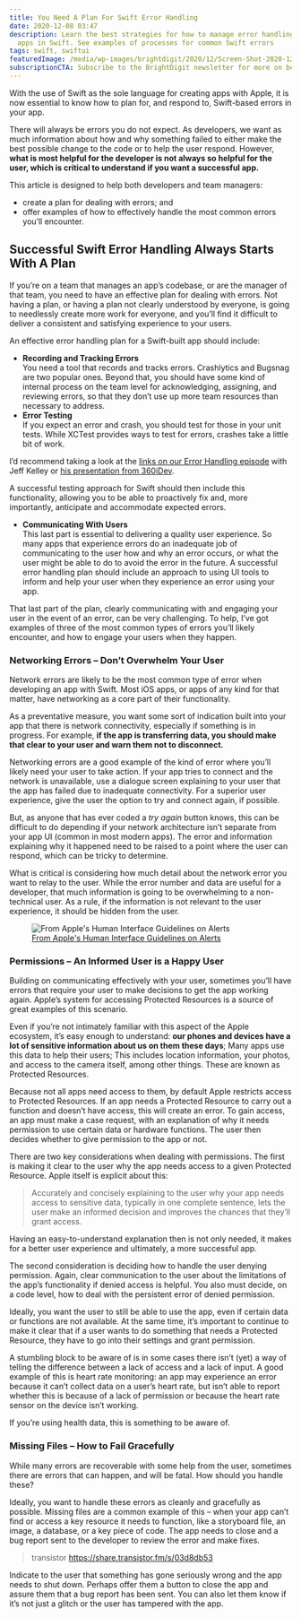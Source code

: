 ```yaml
---
title: You Need A Plan For Swift Error Handling
date: 2020-12-08 03:47
description: Learn the best strategies for how to manage error handling when developing
  apps in Swift. See examples of processes for common Swift errors
tags: swift, swiftui
featuredImage: /media/wp-images/brightdigit/2020/12/Screen-Shot-2020-12-03-at-7.27.00-AM-3.png
subscriptionCTA: Subscribe to the BrightDigit newsletter for more on best practices with Swift
---
```

With the use of Swift as the sole language for creating apps with Apple,
it is now essential to know how to plan for, and respond to, Swift-based
errors in your app. 

There will always be errors you do not expect. As developers, we want as
much information about how and why something failed to either make the
best possible change to the code or to help the user respond. However,
**what is most helpful for the developer is not always so helpful for
the user, which is critical to understand if you want a successful
app.**

This article is designed to help both developers and team managers:

-   create a plan for dealing with errors; and
-   offer examples of how to effectively handle the most common errors
    you’ll encounter.

## Successful Swift Error Handling Always Starts With A Plan

If you’re on a team that manages an app’s codebase, or are the manager
of that team, you need to have an effective plan for dealing with
errors. Not having a plan, or having a plan not clearly understood by
everyone, is going to needlessly create more work for everyone, and
you’ll find it difficult to deliver a consistent and satisfying
experience to your users.

An effective error handling plan for a Swift-built app should include:

-   **Recording and Tracking Errors**  
    You need a tool that records and tracks errors. Crashlytics and
    Bugsnag are two popular ones. Beyond that, you should have some kind
    of internal process on the team level for acknowledging, assigning,
    and reviewing errors, so that they don’t use up more team resources
    than necessary to address.  
-   **Error Testing**  
    If you expect an error and crash, you should test for those in your
    unit tests. While XCTest provides ways to test for errors, crashes
    take a little bit of work. 

I’d recommend taking a look at the [links on our Error Handling
episode](https://share.transistor.fm/s/03d8db53) with Jeff Kelley or [his
presentation from 360iDev](https://vimeo.com/366587634).

A successful testing approach for Swift should then include this
functionality, allowing you to be able to proactively fix and, more
importantly, anticipate and accommodate expected errors.  

* **Communicating With Users**  
    This last part is essential to delivering a quality user experience.
    So many apps that experience errors do an inadequate job of
    communicating to the user how and why an error occurs, or what the
    user might be able to do to avoid the error in the future. A
    successful error handling plan should include an approach to using
    UI tools to inform and help your user when they experience an error
    using your app.

That last part of the plan, clearly communicating with and engaging your
user in the event of an error, can be very challenging. To help, I’ve
got examples of three of the most common types of errors you’ll likely
encounter, and how to engage your users when they happen.

### Networking Errors – Don’t Overwhelm Your User

Network errors are likely to be the most common type of error when
developing an app with Swift. Most iOS apps, or apps of any kind for
that matter, have networking as a core part of their functionality. 

As a preventative measure, you want some sort of indication built into
your app that there is network connectivity, especially if something is
in progress. For example, **if the app is transferring data, you should
make that clear to your user and warn them not to disconnect.**

Networking errors are a good example of the kind of error where you’ll
likely need your user to take action. If your app tries to connect and
the network is unavailable, use a dialogue screen explaining to your
user that the app has failed due to inadequate connectivity. For a
superior user experience, give the user the option to try and connect
again, if possible.

But, as anyone that has ever coded a *try again* button knows, this can
be difficult to do depending if your network architecture isn’t separate
from your app UI (common in most modern apps). The error and information
explaining why it happened need to be raised to a point where the user
can respond, which can be tricky to determine.

What is critical is considering how much detail about the network error
you want to relay to the user. While the error number and data are
useful for a developer, that much information is going to be
overwhelming to a non-technical user. As a rule, if the information is
not relevant to the user experience, it should be hidden from the user.

<figure>
<img class="full-size" src="/media/wp-images/brightdigit/2020/12/Screen-Shot-2020-12-03-at-7.27.00-AM-3.png" class="wp-image-2252" alt="From Apple&#39;s Human Interface Guidelines on Alerts" /><figcaption aria-hidden="true"><a href="https://developer.apple.com/design/human-interface-guidelines/ios/views/alerts/">From Apple's Human Interface Guidelines on Alerts</a></figcaption>
</figure>

### Permissions – An Informed User is a Happy User

Building on communicating effectively with your user, sometimes you’ll
have errors that require your user to make decisions to get the app
working again. Apple’s system for accessing Protected Resources is a
source of great examples of this scenario. 

Even if you’re not intimately familiar with this aspect of the Apple
ecosystem, it’s easy enough to understand: **our phones and devices have
a lot of sensitive information about us on them these days**; Many apps
use this data to help their users; This includes location information,
your photos, and access to the camera itself, among other things. These
are known as Protected Resources.

Because not all apps need access to them, by default Apple restricts
access to Protected Resources. If an app needs a Protected Resource to
carry out a function and doesn’t have access, this will create an error.
To gain access, an app must make a case request, with an explanation of
why it needs permission to use certain data or hardware functions. The
user then decides whether to give permission to the app or not.

There are two key considerations when dealing with permissions. The
first is making it clear to the user why the app needs access to a given
Protected Resource. Apple itself is explicit about this:

> Accurately and concisely explaining to the user why your app needs
access to sensitive data, typically in one complete sentence, lets the
user make an informed decision and improves the chances that they’ll
grant access.

Having an easy-to-understand explanation then is not only needed, it
makes for a better user experience and ultimately, a more successful
app.

The second consideration is deciding how to handle the user denying
permission. Again, clear communication to the user about the limitations
of the app’s functionality if denied access is helpful. You also must
decide, on a code level, how to deal with the persistent error of denied
permission.

Ideally, you want the user to still be able to use the app, even if
certain data or functions are not available. At the same time, it’s
important to continue to make it clear that if a user wants to do
something that needs a Protected Resource, they have to go into their
settings and grant permission.

A stumbling block to be aware of is in some cases there isn’t (yet) a
way of telling the difference between a lack of access and a lack of
input. A good example of this is heart rate monitoring: an app may
experience an error because it can’t collect data on a user’s heart
rate, but isn’t able to report whether this is because of a lack of
permission or because the heart rate sensor on the device isn’t working.

If you’re using health data, this is something to be aware of.

### Missing Files – How to Fail Gracefully

While many errors are recoverable with some help from the user,
sometimes there are errors that can happen, and will be fatal. How
should you handle these?

Ideally, you want to handle these errors as cleanly and gracefully as
possible. Missing files are a common example of this – when your app
can’t find or access a key resource it needs to function, like a
storyboard file, an image, a database, or a key piece of code. The app
needs to close and a bug report sent to the developer to review the
error and make fixes. 

> transistor https://share.transistor.fm/s/03d8db53

Indicate to the user that something has gone seriously wrong and the app
needs to shut down. Perhaps offer them a button to close the app and
assure them that a bug report has been sent. You can also let them know
if it’s not just a glitch or the user has tampered with the app.